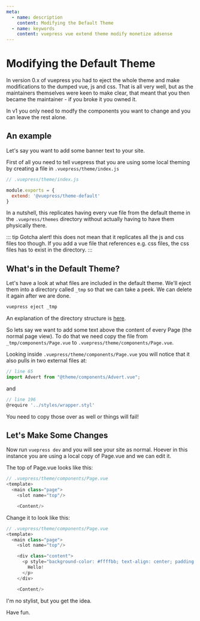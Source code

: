 ```yaml
---
meta:
  - name: description
    content: Modifying the Default Theme
  - name: keywords
    content: vuepress vue extend theme modify monetize adsense
---
```

# Modifying the Default Theme

In version 0.x of vuepress you had to eject the whole theme and make modifications to the dumped vue, js and css. That is all very well, but as the maintainers themselves were keen to make clear, that meant that you then became the maintainer - if you broke it you owned it. 

In v1 you only need to modfy the components you want to change and you can leave the rest alone.

## An example

Let's say you want to add some banner text to your site.

First of all you need to tell vuepress that you are using some local theming by creating a file in `.vuepress/theme/index.js`


```js
// .vuepress/theme/index.js

module.exports = {
  extend: '@vuepress/theme-default'
}

```

In a nutshell, this replicates having every vue file from the default theme in the `.vuepress/themes` directory without actually having to have them physically there. 

::: tip
Gotcha alert! this does not mean that it replicates all the js and css files too though. If you add a vue file that references e.g. css files, the css files has to exist in the directory. 
:::

## What's in the Default Theme?

Let's have a look at what files are included in the default theme. We'll eject them into a directory called `_tmp` so that we can take a peek. We can delete it again after we are done.

```sh
vuepress eject _tmp
```

An explanation of the directory structure is [here](https://v1.vuepress.vuejs.org/theme/writing-a-theme.html#directory-structure).

So lets say we want to add some text above the content of every Page (the normal page view). To do that we need copy the file from `_tmp/components/Page.vue` to `.vuepress/theme/components/Page.vue`. 

Looking inside `.vuepress/theme/components/Page.vue` you will notice that it also pulls in two external files at:

```js
// line 65
import Advert from "@theme/components/Advert.vue";

```
and 
```js
// line 196
@require '../styles/wrapper.styl'

```

You need to copy those over as well or things will fail!

## Let's Make Some Changes

Now run `vuepress dev` and you will see your site as normal. Hoever in this instance you are using a local copy of Page.vue and we can edit it.

The top of Page.vue looks like this:

```js
// .vuepress/theme/components/Page.vue
<template>
  <main class="page">
    <slot name="top"/>

    <Content/>
```

Change it to look like this:

```js
// .vuepress/theme/components/Page.vue
<template>
  <main class="page">
    <slot name="top"/>

    <div class="content">
      <p style="background-color: #ffffbb; text-align: center; padding: 0.5rem;">
        Hello!
      </p>
    </div>

    <Content/>
```

I'm no stylist, but you get the idea. 

Have fun.
